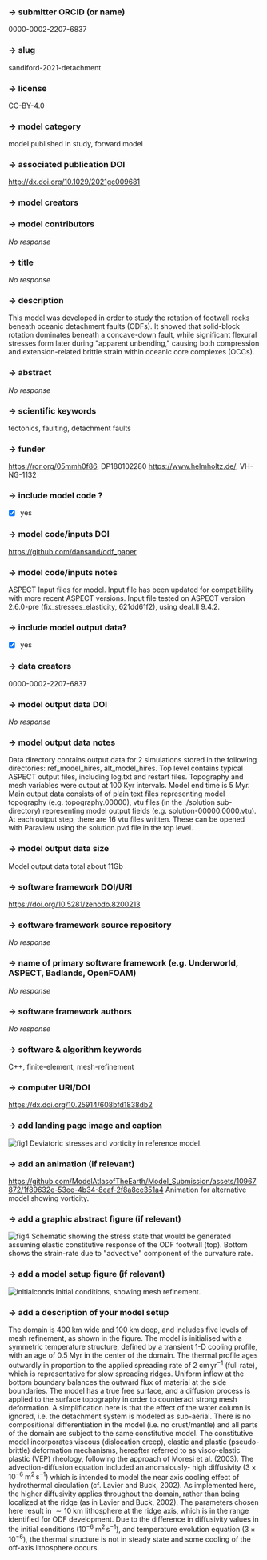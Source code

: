 ### -> submitter ORCID (or name)

0000-0002-2207-6837

### -> slug

sandiford-2021-detachment

### -> license

CC-BY-4.0

### -> model category

model published in study, forward model

### -> associated publication DOI

http://dx.doi.org/10.1029/2021gc009681

### -> model creators


### -> model contributors

_No response_

### -> title

_No response_

### -> description

This model was developed in order to study the rotation of footwall rocks beneath oceanic detachment faults (ODFs). It showed that solid-block rotation dominates beneath a concave-down fault, while significant flexural stresses form later during "apparent unbending," causing both compression and extension-related brittle strain within oceanic core complexes (OCCs).

### -> abstract

_No response_

### -> scientific keywords

tectonics, faulting, detachment faults

### -> funder

https://ror.org/05mmh0f86, DP180102280
https://www.helmholtz.de/, VH-NG-1132

### -> include model code ?

- [X] yes

### -> model code/inputs DOI

https://github.com/dansand/odf_paper

### -> model code/inputs notes

ASPECT Input files for model. Input file has been updated for compatibility with more recent ASPECT versions. Input file tested on  ASPECT version 2.6.0-pre (fix_stresses_elasticity, 621dd61f2), using deal.II 9.4.2.

### -> include model output data?

- [X] yes

### -> data creators

0000-0002-2207-6837

### -> model output data DOI

_No response_

### -> model output data notes

Data directory contains output data for 2 simulations stored in the following directories: ref_model_hires, alt_model_hires. Top level contains typical ASPECT output files, including log.txt and restart files. Topography and mesh variables were output at 100 Kyr intervals. Model end time is 5 Myr. Main output data consists of of plain text files representing model topography (e.g. topography.00000), vtu files (in the ./solution sub-directory) representing model output fields (e.g. solution-00000.0000.vtu). At each output step, there are 16 vtu files written. These can be opened with Paraview using the solution.pvd file in the top level.

### -> model output data size

Model output data total about 11Gb

### -> software framework DOI/URI

https://doi.org/10.5281/zenodo.8200213

### -> software framework source repository

_No response_

### -> name of primary software framework (e.g. Underworld, ASPECT, Badlands, OpenFOAM)

_No response_

### -> software framework authors

_No response_

### -> software & algorithm keywords

C++, finite-element, mesh-refinement

### -> computer URI/DOI

https://dx.doi.org/10.25914/608bfd1838db2

### -> add landing page image and caption

![fig1](https://github.com/ModelAtlasofTheEarth/Model_Submission/assets/10967872/7f203806-1aed-4952-9b12-63e3b76ddd3d)
Deviatoric stresses and vorticity in reference model.

### -> add an animation (if relevant)


https://github.com/ModelAtlasofTheEarth/Model_Submission/assets/10967872/1f89632e-53ee-4b34-8eaf-2f8a8ce351a4
Animation for alternative model showing vorticity. 


### -> add a graphic abstract figure (if relevant)

![fig4](https://github.com/ModelAtlasofTheEarth/Model_Submission/assets/10967872/ca7dd23e-aa3b-4809-9a35-b2b9c26dbf89)
Schematic showing the stress state that would be generated assuming elastic constitutive response of the ODF footwall (top). Bottom shows the strain-rate due to "advective" component of the curvature rate.  

### -> add a model setup figure (if relevant)

![initialconds](https://github.com/ModelAtlasofTheEarth/Model_Submission/assets/10967872/bbc016ba-3da5-4135-b0e8-594d6fac89d0)
Initial conditions, showing mesh refinement.

### -> add a description of your model setup

The domain is $400 \; \mathrm{km}$ wide and $100 \; \mathrm{km}$ deep, and includes five levels of mesh refinement, as shown in the figure. The model is initialised with a symmetric temperature structure, defined by a transient 1-D cooling profile, with an age of $0.5 \; \mathrm{Myr}$ in the center of the domain. The thermal profile ages outwardly in proportion to the applied spreading rate of $2 \; \mathrm{cm\,{yr}^{-1}}$ (full rate), which is representative for slow spreading ridges. Uniform inflow at the bottom boundary balances the outward flux of material at the side boundaries. The model has a true free surface, and a diffusion process is applied to the surface topography in order to counteract strong mesh deformation. A simplification here is that the effect of the water column is ignored, i.e. the detachment system is modeled as sub-aerial. There is no compositional differentiation in the model (i.e. no crust/mantle) and all parts of the domain are subject to the same constitutive model. The constitutive model incorporates viscous (dislocation creep), elastic and plastic (pseudo-brittle) deformation mechanisms, hereafter referred to as visco-elastic plastic (VEP) rheology, following the approach of Moresi et al. (2003). The advection-diffusion equation included an anomalously- high diffusivity $(3 \times {10}^{-6} \; \mathrm{m^2 \, s^{-1}})$ which is intended to model the near axis cooling effect of hydrothermal circulation (cf. Lavier and Buck, 2002). As implemented here, the higher diffusivity applies throughout the domain, rather than being localized at the ridge (as in Lavier and Buck, 2002). The parameters chosen here result in $\sim 10 \; \mathrm{km}$ lithosphere at the ridge axis, which is in the range identified for ODF development. Due to the difference in diffusivity values in the initial conditions $({10}^{-6} \; \mathrm{m^2 \, s^{-1}})$, and temperature evolution equation $(3 \times {10}^{-6})$, the thermal structure is not in steady state and some cooling of the off-axis lithosphere occurs.